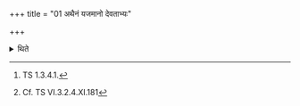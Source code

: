 +++
title = "01 अथैनं यजमानो देवताभ्यः"

+++

<details><summary>थिते</summary>

1. With eṣa vo deva savitaḥ somaḥ...[^1] the sacrificer gives him (=the king Soma)[^2] to the deities.  

[^1]: TS 1.3.4.1.  

[^2]: Cf. TS VI.3.2.4.XI.181  
</details>
